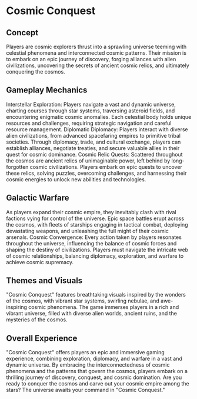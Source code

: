 # Cosmic Conquest

## Concept

Players are cosmic explorers thrust into a sprawling universe teeming with celestial phenomena and interconnected cosmic patterns. Their mission is to embark on an epic journey of discovery, forging alliances with alien civilizations, uncovering the secrets of ancient cosmic relics, and ultimately conquering the cosmos.

## Gameplay Mechanics

Interstellar Exploration: Players navigate a vast and dynamic universe, charting courses through star systems, traversing asteroid fields, and encountering enigmatic cosmic anomalies. Each celestial body holds unique resources and challenges, requiring strategic navigation and careful resource management.
Diplomatic Diplomacy: Players interact with diverse alien civilizations, from advanced spacefaring empires to primitive tribal societies. Through diplomacy, trade, and cultural exchange, players can establish alliances, negotiate treaties, and secure valuable allies in their quest for cosmic dominance.
Cosmic Relic Quests: Scattered throughout the cosmos are ancient relics of unimaginable power, left behind by long-forgotten cosmic civilizations. Players embark on epic quests to uncover these relics, solving puzzles, overcoming challenges, and harnessing their cosmic energies to unlock new abilities and technologies.

## Galactic Warfare
As players expand their cosmic empire, they inevitably clash with rival factions vying for control of the universe. Epic space battles erupt across the cosmos, with fleets of starships engaging in tactical combat, deploying devastating weapons, and unleashing the full might of their cosmic arsenals.
Cosmic Convergence: Every action taken by players resonates throughout the universe, influencing the balance of cosmic forces and shaping the destiny of civilizations. Players must navigate the intricate web of cosmic relationships, balancing diplomacy, exploration, and warfare to achieve cosmic supremacy.

## Themes and Visuals
"Cosmic Conquest" features breathtaking visuals inspired by the wonders of the cosmos, with vibrant star systems, swirling nebulae, and awe-inspiring cosmic phenomena. The game immerses players in a rich and vibrant universe, filled with diverse alien worlds, ancient ruins, and the mysteries of the cosmos.

## Overall Experience
"Cosmic Conquest" offers players an epic and immersive gaming experience, combining exploration, diplomacy, and warfare in a vast and dynamic universe. By embracing the interconnectedness of cosmic phenomena and the patterns that govern the cosmos, players embark on a thrilling journey of discovery, conquest, and cosmic domination. Are you ready to conquer the cosmos and carve out your cosmic empire among the stars? The universe awaits your command in "Cosmic Conquest."
